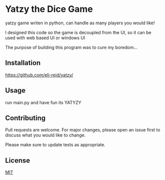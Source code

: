 # Yatzy the Dice Game

yatzy game writen in python, can handle as many players you would like!

I designed this code so the game is decoupled from the UI, so it can be used with web based UI or windows UI

The purpose of building this program was to cure my boredom... 


## Installation

https://github.com/eli-reid/yatzy/


## Usage
run main.py and have fun its YATYZY

## Contributing
Pull requests are welcome. For major changes, please open an issue first to discuss what you would like to change.

Please make sure to update tests as appropriate.

## License
[MIT](https://choosealicense.com/licenses/mit/)
